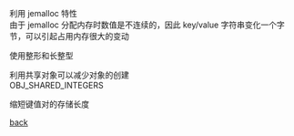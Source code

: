 利用 jemalloc 特性  
由于 jemalloc 分配内存时数值是不连续的，因此 key/value 字符串变化一个字节，可以引起占用内存很大的变动  

使用整形和长整型  

利用共享对象可以减少对象的创建  
OBJ_SHARED_INTEGERS  

缩短键值对的存储长度  

[back](../11.md)  